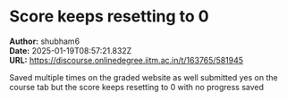 # Score keeps resetting to 0

**Author:** shubham6  
**Date:** 2025-01-19T08:57:21.832Z  
**URL:** https://discourse.onlinedegree.iitm.ac.in/t/163765/581945

Saved multiple times on the graded website as well submitted yes on the course tab but the score keeps resetting to 0 with no progress saved

